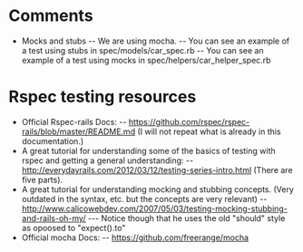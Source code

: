 Comments
=====================
- Mocks and stubs
-- We are using mocha.
-- You can see an example of a test using stubs in spec/models/car_spec.rb
-- You can see an example of a test using mocks in spec/helpers/car_helper_spec.rb

Rspec testing resources
=====================
- Official Rspec-rails Docs: 
-- https://github.com/rspec/rspec-rails/blob/master/README.md (I will not repeat what is already in this documentation.)
- A great tutorial for understanding some of the basics of testing with rspec and getting a general understanding:
-- http://everydayrails.com/2012/03/12/testing-series-intro.html (There are five parts).
- A great tutorial for understanding mocking and stubbing concepts. (Very outdated in the syntax, etc. but the concepts are very relevant)
-- http://www.calicowebdev.com/2007/05/03/testing-mocking-stubbing-and-rails-oh-my/
--- Notice though that he uses the old "should" style as opoosed to "expect().to"
- Official mocha Docs:
-- https://github.com/freerange/mocha
